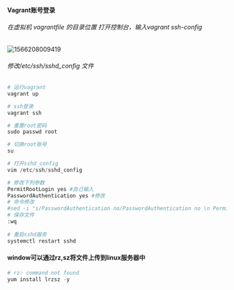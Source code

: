 #### Vagrant账号登录

###### 在虚拟机 vagrantfile 的目录位置 打开控制台，输入vagrant ssh-config

![1566208009419](C:\Users\lazcy\AppData\Roaming\Typora\typora-user-images\1566208009419.png)

###### 修改/etc/ssh/sshd_config 文件

```python
# 运行vagrant
vagrant up

# ssh登录
vagrant ssh

# 重置root密码
sudo passwd root

# 切换root账号
su

# 打开sshd_config
vim /etc/ssh/sshd_config

# 修改下列参数
PermitRootLogin yes #自己输入
PasswordAuthentication yes #修改
# 命令修改
#sed -i "s/PasswordAuthentication no/PasswordAuthentication no \n PermitRootLogin yes/" /etc/ssh/sshd_config
# 保存文件
:wq
  
# 重启sshd服务
systemctl restart sshd
```

#### window可以通过rz,sz将文件上传到linux服务器中

```python
# rz: command not found
yum install lrzsz -y
```

